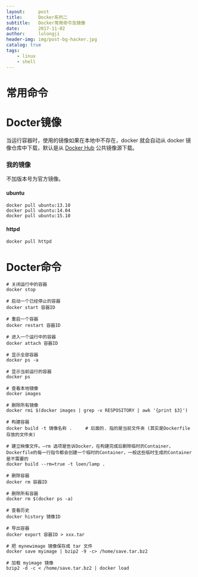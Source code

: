 ```yaml
---
layout:     post
title:      Docker系列二
subtitle:   Docker常用命令及镜像
date:       2017-11-02
author:     lulongji
header-img: img/post-bg-hacker.jpg
catalog: true
tags:
    - linux
    - shell
---
```


# 常用命令


# Docter镜像

当运行容器时，使用的镜像如果在本地中不存在，docker 就会自动从 docker 镜像仓库中下载，默认是从 [Docker Hub](https://hub.docker.com/) 公共镜像源下载。


### 我的镜像
不加版本号为官方镜像。

#### ubuntu

    docker pull ubuntu:13.10
    docker pull ubuntu:14.04
    docker pull ubuntu:15.10

#### httpd

    docker pull httpd

#### 


# Docter命令

    # 关闭运行中的容器
    docker stop

    # 启动一个已经停止的容器
    docker start 容器ID

    # 重启一个容器
    docker restart 容器ID

    # 进入一个运行中的容器
    docker attach 容器ID   

    # 显示全部容器
    docker ps -a

    # 显示当前运行的容器
    docker ps 

    # 查看本地镜像
    docker images

    # 删除所有镜像
    docker rmi $(docker images | grep -v RESPOSITORY | awk '{print $3}')

    # 构建容器
    docker build -t 镜像名称 .     # 后面的. 指的是当前文件夹 (其实是Dockerfile存放的文件夹)

    # 建立映像文件。–rm 选项是告诉Docker，在构建完成后删除临时的Container，Dockerfile的每一行指令都会创建一个临时的Container，一般这些临时生成的Container是不需要的
    docker build --rm=true -t loen/lamp .

    # 删除容器
    docker rm 容器ID

    # 删除所有容器
    docker rm $(docker ps -a) 

    # 查看历史
    docker history 镜像ID

    # 导出容器
    docker export 容器ID > xxx.tar

    # 把 mynewimage 镜像保存成 tar 文件
    docker save myimage | bzip2 -9 -c> /home/save.tar.bz2

    # 加载 myimage 镜像
    bzip2 -d -c < /home/save.tar.bz2 | docker load



